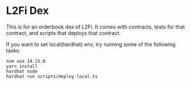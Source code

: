 # L2Fi Dex

This is for an orderbook dex of L2Fi.
It comes with contracts, tests for that contract, and scripts that deploys that contract.

If you want to set local(hardhat) env, try running some of the following tasks:

```shell
nvm use 14.15.0
yarn install
hardhat node
hardhat run scripts/deploy-local.ts
```
